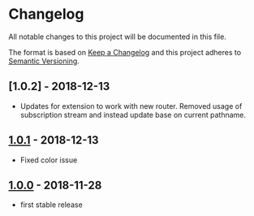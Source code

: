 # Changelog

All notable changes to this project will be documented in this file.

The format is based on [Keep a Changelog](http://keepachangelog.com/) and this project adheres to [Semantic Versioning](http://semver.org/).

## [1.0.2] - 2018-12-13
* Updates for extension to work with new router. Removed usage of subscription stream and instead update base on current pathname.

## [1.0.1] - 2018-12-13
* Fixed color issue

## [1.0.0] - 2018-11-28
- first stable release

[1.0.1]: https://github.com/shopgate/smart-categories/compare/v1.0.0...v1.0.1
[1.0.0]: https://github.com/shopgate/smart-categories/tree/v1.0.0
